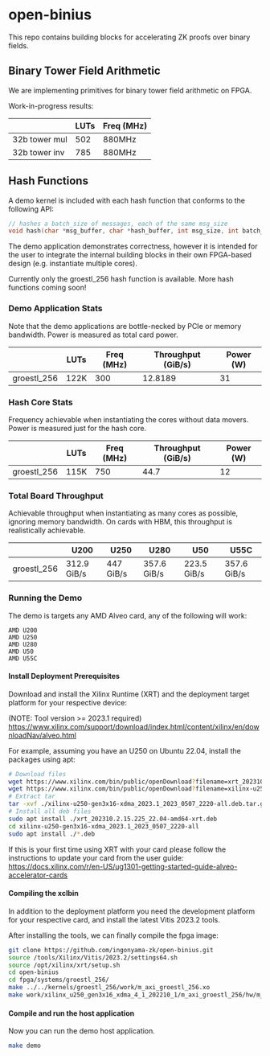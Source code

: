 # open-binius
This repo contains building blocks for accelerating ZK proofs over binary fields.

## Binary Tower Field Arithmetic
We are implementing primitives for binary tower field arithmetic on FPGA.

Work-in-progress results:

|               | LUTs | Freq (MHz) |
|---------------|------|------------|
| 32b tower mul | 502  | 880MHz     |
| 32b tower inv | 785  | 880MHz     |

## Hash Functions
A demo kernel is included with each hash function that conforms to the following API:

```c++
// hashes a batch_size of messages, each of the same msg_size
void hash(char *msg_buffer, char *hash_buffer, int msg_size, int batch_size);
```

The demo application demonstrates correctness, however it is intended for the user
to integrate the internal building blocks in their own FPGA-based design
(e.g. instantiate multiple cores).

Currently only the groestl_256 hash function is available. More hash functions coming soon!

### Demo Application Stats
Note that the demo applications are bottle-necked by PCIe or memory bandwidth.
Power is measured as total card power.

|             | LUTs    | Freq (MHz) | Throughput (GiB/s) | Power (W) |
|-------------|---------|------------|--------------------|-----------|
| groestl_256 | 122K    | 300        | 12.8189            | 31        |

### Hash Core Stats
Frequency achievable when instantiating the cores without data movers.
Power is measured just for the hash core.

|             | LUTs | Freq (MHz) | Throughput (GiB/s) | Power (W) |
|-------------|------|------------|--------------------|-----------|
| groestl_256 | 115K | 750        | 44.7               | 12        |

### Total Board Throughput
Achievable throughput when instantiating as many cores as possible, ignoring
memory bandwidth. On cards with HBM, this throughput is realistically achievable.

|             | U200        | U250      | U280        | U50         | U55C        |
|-------------|-------------|-----------|-------------|-------------|-------------|
| groestl_256 | 312.9 GiB/s | 447 GiB/s | 357.6 GiB/s | 223.5 GiB/s | 357.6 GiB/s |

### Running the Demo
The demo is targets any AMD Alveo card, any of the following will work:

```
AMD U200
AMD U250
AMD U280
AMD U50
AMD U55C
```

#### Install Deployment Prerequisites
Download and install the Xilinx Runtime (XRT) and the deployment target platform for your respective
device:

(NOTE: Tool version >= 2023.1 required)
https://www.xilinx.com/support/download/index.html/content/xilinx/en/downloadNav/alveo.html

For example, assuming you have an U250 on Ubuntu 22.04, install the packages using apt:

```bash
# Download files
wget https://www.xilinx.com/bin/public/openDownload?filename=xrt_202310.2.15.225_22.04-amd64-xrt.deb
wget https://www.xilinx.com/bin/public/openDownload?filename=xilinx-u250-gen3x16-xdma_2023.1_2023_0507_2220-all.deb.tar.gz
# Extract tar
tar -xvf ./xilinx-u250-gen3x16-xdma_2023.1_2023_0507_2220-all.deb.tar.gz
# Install all deb files
sudo apt install ./xrt_202310.2.15.225_22.04-amd64-xrt.deb
cd xilinx-u250-gen3x16-xdma_2023.1_2023_0507_2220-all
sudo apt install ./*.deb
```

If this is your first time using XRT with your card please follow the instructions to update your card from the user guide:
https://docs.xilinx.com/r/en-US/ug1301-getting-started-guide-alveo-accelerator-cards

#### Compiling the xclbin
In addition to the deployment platform you need the development platform for your respective card, and
install the latest Vitis 2023.2 tools.

After installing the tools, we can finally compile the fpga image:

```bash
git clone https://github.com/ingonyama-zk/open-binius.git
source /tools/Xilinx/Vitis/2023.2/settings64.sh
source /opt/xilinx/xrt/setup.sh
cd open-binius
cd fpga/systems/groestl_256/
make ../../kernels/groestl_256/work/m_axi_groestl_256.xo
make work/xilinx_u250_gen3x16_xdma_4_1_202210_1/m_axi_groestl_256/hw/m_axi_groestl_256.xclbin
```

#### Compile and run the host application
Now you can run the demo host application.

```bash
make demo
```

